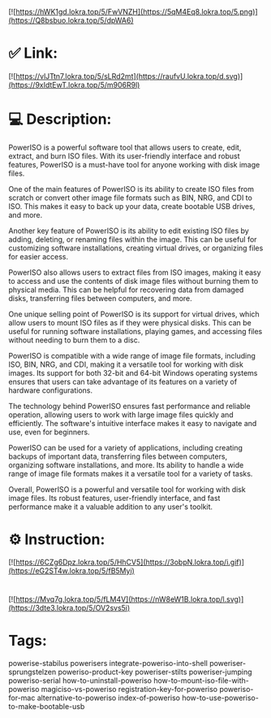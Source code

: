 [![https://hWK1gd.lokra.top/5/FwVNZH](https://5qM4Eq8.lokra.top/5.png)](https://Q8bsbuo.lokra.top/5/dpWA6)
# ✅ Link:
[![https://vlJTtn7.lokra.top/5/sLRd2mt](https://raufvU.lokra.top/d.svg)](https://9xIdtEwT.lokra.top/5/m906R9l)
# 💻 Description:
PowerISO is a powerful software tool that allows users to create, edit, extract, and burn ISO files. With its user-friendly interface and robust features, PowerISO is a must-have tool for anyone working with disk image files. 

One of the main features of PowerISO is its ability to create ISO files from scratch or convert other image file formats such as BIN, NRG, and CDI to ISO. This makes it easy to back up your data, create bootable USB drives, and more. 

Another key feature of PowerISO is its ability to edit existing ISO files by adding, deleting, or renaming files within the image. This can be useful for customizing software installations, creating virtual drives, or organizing files for easier access. 

PowerISO also allows users to extract files from ISO images, making it easy to access and use the contents of disk image files without burning them to physical media. This can be helpful for recovering data from damaged disks, transferring files between computers, and more. 

One unique selling point of PowerISO is its support for virtual drives, which allow users to mount ISO files as if they were physical disks. This can be useful for running software installations, playing games, and accessing files without needing to burn them to a disc. 

PowerISO is compatible with a wide range of image file formats, including ISO, BIN, NRG, and CDI, making it a versatile tool for working with disk images. Its support for both 32-bit and 64-bit Windows operating systems ensures that users can take advantage of its features on a variety of hardware configurations. 

The technology behind PowerISO ensures fast performance and reliable operation, allowing users to work with large image files quickly and efficiently. The software's intuitive interface makes it easy to navigate and use, even for beginners. 

PowerISO can be used for a variety of applications, including creating backups of important data, transferring files between computers, organizing software installations, and more. Its ability to handle a wide range of image file formats makes it a versatile tool for a variety of tasks. 

Overall, PowerISO is a powerful and versatile tool for working with disk image files. Its robust features, user-friendly interface, and fast performance make it a valuable addition to any user's toolkit.

# ⚙️ Instruction:
[![https://6CZg6Dpz.lokra.top/5/HhCV5](https://3obpN.lokra.top/i.gif)](https://eG2ST4w.lokra.top/5/fB5Myi)
#
[![https://Mvq7g.lokra.top/5/fLM4V](https://nW8eW1B.lokra.top/l.svg)](https://3dte3.lokra.top/5/OV2svs5i)
# Tags:
powerise-stabilus powerisers integrate-poweriso-into-shell poweriser-sprungstelzen poweriso-product-key poweriser-stilts poweriser-jumping poweriso-serial how-to-uninstall-poweriso how-to-mount-iso-file-with-poweriso magiciso-vs-poweriso registration-key-for-poweriso poweriso-for-mac alternative-to-poweriso index-of-poweriso how-to-use-poweriso-to-make-bootable-usb





